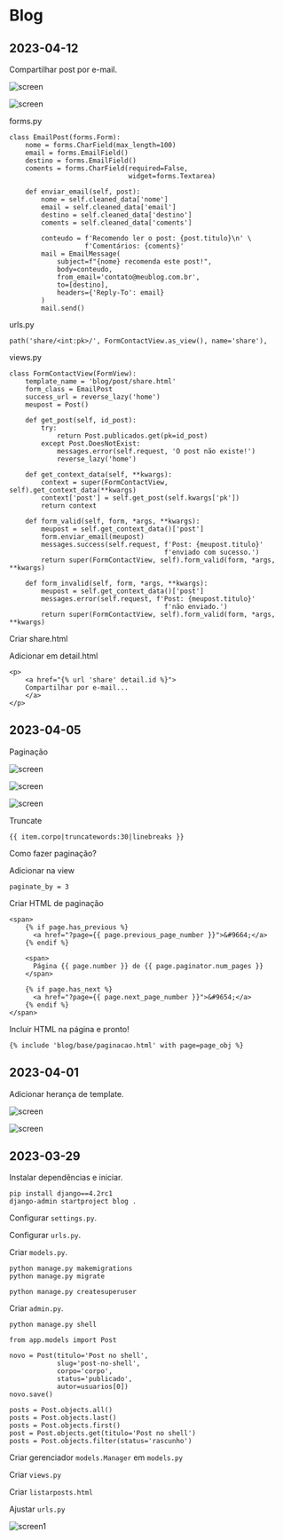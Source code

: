 # Blog

## 2023-04-12

Compartilhar post por e-mail.

![screen](/readme/2023-04-12.png)

![screen](/readme/2023-04-12.2.png)

forms.py
```
class EmailPost(forms.Form):
    nome = forms.CharField(max_length=100)
    email = forms.EmailField()
    destino = forms.EmailField()
    coments = forms.CharField(required=False,
                              widget=forms.Textarea)

    def enviar_email(self, post):
        nome = self.cleaned_data['nome']
        email = self.cleaned_data['email']
        destino = self.cleaned_data['destino']
        coments = self.cleaned_data['coments']

        conteudo = f'Recomendo ler o post: {post.titulo}\n' \
                   f'Comentários: {coments}'
        mail = EmailMessage(
            subject=f"{nome} recomenda este post!",
            body=conteudo,
            from_email='contato@meublog.com.br',
            to=[destino],
            headers={'Reply-To': email}
        )
        mail.send()
```

urls.py
```
path('share/<int:pk>/', FormContactView.as_view(), name='share'),
```

views.py
```
class FormContactView(FormView):
    template_name = 'blog/post/share.html'
    form_class = EmailPost
    success_url = reverse_lazy('home')
    meupost = Post()

    def get_post(self, id_post):
        try:
            return Post.publicados.get(pk=id_post)
        except Post.DoesNotExist:
            messages.error(self.request, 'O post não existe!')
            reverse_lazy('home')

    def get_context_data(self, **kwargs):
        context = super(FormContactView, self).get_context_data(**kwargs)
        context['post'] = self.get_post(self.kwargs['pk'])
        return context

    def form_valid(self, form, *args, **kwargs):
        meupost = self.get_context_data()['post']
        form.enviar_email(meupost)
        messages.success(self.request, f'Post: {meupost.titulo}'
                                       f'enviado com sucesso.')
        return super(FormContactView, self).form_valid(form, *args, **kwargs)

    def form_invalid(self, form, *args, **kwargs):
        meupost = self.get_context_data()['post']
        messages.error(self.request, f'Post: {meupost.titulo}'
                                       f'não enviado.')
        return super(FormContactView, self).form_valid(form, *args, **kwargs)
```

Criar share.html

Adicionar em detail.html
```
<p>
    <a href="{% url 'share' detail.id %}">
    Compartilhar por e-mail...
    </a>
</p>
```

## 2023-04-05

Paginação

![screen](/readme/2023-04-0501.png)

![screen](/readme/2023-04-0502.png)

![screen](/readme/2023-04-0503.png)


Truncate

```
{{ item.corpo|truncatewords:30|linebreaks }}
```

Como fazer paginação?

Adicionar na view

```
paginate_by = 3
```

Criar HTML de paginação
```
<span>
    {% if page.has_previous %}
      <a href="?page={{ page.previous_page_number }}">&#9664;</a>
    {% endif %}
    
    <span>
      Página {{ page.number }} de {{ page.paginator.num_pages }}
    </span>
    
    {% if page.has_next %}
      <a href="?page={{ page.next_page_number }}">&#9654;</a>
    {% endif %}
</span>
```

Incluir HTML na página e pronto!
```
{% include 'blog/base/paginacao.html' with page=page_obj %}
```

## 2023-04-01

Adicionar herança de template.

![screen](/readme/posts_view.png)

![screen](/readme/post_detail.png)

## 2023-03-29

Instalar dependências e iniciar.

```
pip install django==4.2rc1
django-admin startproject blog .
```

Configurar `settings.py`.

Configurar `urls.py`.

Criar `models.py`.

```
python manage.py makemigrations
python manage.py migrate
```

```
python manage.py createsuperuser
```

Criar `admin.py`.

```
python manage.py shell

from app.models import Post

novo = Post(titulo='Post no shell', 
            slug='post-no-shell', 
            corpo='corpo', 
            status='publicado', 
            autor=usuarios[0])
novo.save()

posts = Post.objects.all()
posts = Post.objects.last()
posts = Post.objects.first()
post = Post.objects.get(titulo='Post no shell')
posts = Post.objects.filter(status='rascunho')
```

Criar gerenciador `models.Manager` em `models.py`

Criar `views.py`

Criar `listarposts.html`

Ajustar `urls.py`

![screen1](/readme/blog.png)



